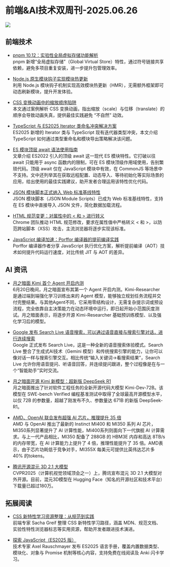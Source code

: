 # 前端&AI技术双周刊-2025.06.26
![](https://gips0.baidu.com/it/u=3441875457,3370861031&fm=3028&app=3028&f=JPEG&fmt=auto&q=92&size=f2090_896)

## 前端技术
- [pnpm 10.12：实验性全局虚拟存储功能解析](https://socket.dev/blog/pnpm-introduces-global-virtual-store-and-expanded-version-catalogs)
<br>pnpm 新增“全局虚拟存储”（Global Virtual Store）特性，通过符号链接共享依赖，避免多项目重复安装，进一步提升包管理效率。

- [Node.js 原生模块钩子实现模块热更新](https://immaculata.dev/blog/native-nodejs-hmr.html)
<br>利用 Node.js 模块钩子机制实现高效模块热更新（HMR），无需额外框架即可动态刷新模块，提升开发体验。

- [CSS 变换动画中的缩放顺序陷阱](https://jakearchibald.com/2025/animating-zooming/)
<br>本文通过案例解析 CSS 变换动画，指出缩放（scale）与位移（translate）的顺序会导致动画失真，提供最佳实践避免 “不自然” 动效。

- [TypeScript 与 ES2025 Iterator 类命名冲突解决方案](https://2ality.com/2025/06/typescript-iterator-types.html)
<br>ES2025 新增的 Iterator 类与 TypeScript 现有迭代器类型冲突，本文介绍 TypeScript 如何通过类型重命名和模块导出策略解决该问题。

- [ES 模块顶层 await 语法使用指南](https://allthingssmitty.com/2025/06/16/using-await-at-the-top-level-in-es-modules/)
<br>文章介绍 ES2022 引入的顶级 await 这一现代 ES 模块特性。它打破以往 await 只能用于 async 函数内的限制，可在 ES 模块顶级作用域使用，告别繁琐代码。顶级 await 仅在 JavaScript 模块中有效，在 CommonJS 等场景中不支持。文中还列举其在获取远程配置、动态导入、等待初始化等实际场景的应用，给出使用的最佳实践建议，助开发者合理运用该特性优化代码。

- [JSON 模块脚本正式纳入 Web 标准基线特性](https://web.dev/blog/json-imports-baseline-newly-available)
<br>JSON 模块脚本（JSON Module Scripts）已成为 Web 标准基线特性，支持在 ES 模块中直接导入 JSON 文件，简化数据加载流程。

- [HTML 规范变更：对属性中的 < 和 > 进行转义](https://developer.chrome.com/blog/escape-attributes?hl=zh-cn)
<br>Chrome 团队推动 HTML 规范修改，要求在属性值中严格转义 < 和 >，以防范跨站脚本（XSS）攻击，主流浏览器将逐步实现该标准。

- [JavaScript 编译加速：Porffor 编译器的提前编译实践](https://www.youtube.com/watch?v=RU5N5O-O5Zw)
<br>Porffor 编译器作者分享 JavaScript 执行优化方案，解析提前编译（AOT）技术如何提升代码运行速度，对比传统 JIT 与 AOT 的差异。

## AI 资讯
- [月之暗面 Kimi 首个 Agent 开启内测](https://moonshotai.github.io/Kimi-Researcher/)
<br>6月20日晚间，月之暗面宣布其第一个 Agent 开启内测。Kimi-Researcher 是通过端到端强化学习训练出来的 Agent 模型，能够独立规划任务流程并交付完整结果。与其他Agent不同，它采用零结构设计，无需复杂提示词或预设流程，完全依靠自主决策能力在动态环境中运行，即日起开始小范围灰度测试。月之暗面表示，将逐步开源 Kimi-Researcher 基础预训练模型、以及强化学习后的模型。

- [Google 发布 Search Live 语音搜索，可以通过语音直接与搜索引擎对话，进行连续搜索](https://labs.google.com/search/experiment/22 )
<br>Google 正式发布 Search Live，这是一种全新的语音搜索体验模式。Search Live 整合了生成式AI技术（Gemini 模型）和传统搜索引擎的能力，让你可以像对话一样与搜索引擎交互。相比传统“输入关键词→看搜索结果”，Search Live 允许你用语音提问、听语音回答，并连续提问跟进，整个过程像是在与一个“智能助手”实时交流。

- [月之暗面开源 Kimi 新模型：超新版 DeepSeek R1](https://huggingface.co/moonshotai/Kimi-Dev-72B)
<br>月之暗面推出了针对软件工程任务的全新开源代码大模型 Kimi-Dev-72B。该模型在 SWE-bench Verified 编程基准测试中取得了全球最高开源模型水平，以仅 72B 的参数量，超越了刚发布不久、参数量达 671B 的新版 DeepSeek-R1。

- [AMD、OpenAI 联合发布超强 AI 芯片，推理提升 35 倍](https://www.cnbc.com/2025/06/12/amd-mi400-ai-chips-openai-sam-altman.html)
<br>AMD 与 OpenAI 推出了最新的 Instinct MI400 和 MI350 系列 AI 芯片，MI350系列显著提升了 AI 计算性能，MI400系列则面向下一代旗舰 AI 计算需求。与上一代产品相比，MI350 配备了 288GB 的 HBM3E 内存和高达 8TB/s 的内存带宽，在 AI 计算能力上提升了 4 倍，推理性能提升了 35 倍。AMD表示，由于芯片功耗低于竞争对手，MI355X 每美元可提供比英伟达芯片多 40% 的tokens。

- [腾讯开源混元 3D 2.1 大模型](https://github.com/Tencent-Hunyuan/Hunyuan3D-2.1)
<br>CVPR2025（计算机视觉领域顶会之一）上，腾讯宣布混元 3D 2.1 大模型对外开源。目前，混元3D模型在 Hugging Face（知名的开源社区和技术平台）下载量已超过180万。

## 拓展阅读
- [CSS 新特性学习资源整理：从规范到实践](https://css-tricks.com/how-to-keep-up-with-new-css-features/)
<br>前端专家 Sacha Greif 整理 CSS 新特性学习路径，涵盖 MDN、规范文档、实验性特性浏览器标志等实用资源，帮助开发者跟进技术演进。

- [探索 JavaScript（ES2025 版）](https://exploringjs.com/js/)
<br>技术专家 Axel Rauschmayer 发布 ES2025 语言手册，覆盖内置数据类型、模块化、对象与 Promise 机制等核心内容，支持免费在线阅读及 Anki 闪卡学习。



